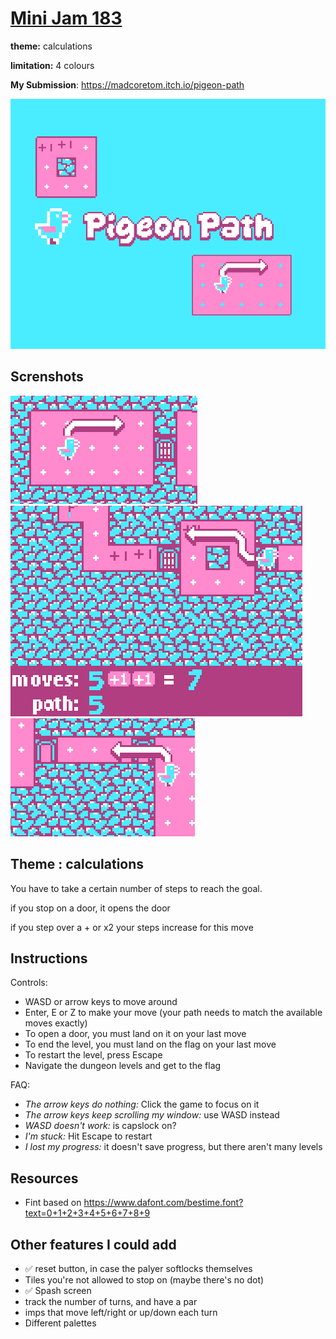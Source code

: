 # [Mini Jam 183](https://itch.io/jam/mini-jam-183-calculations)
**theme:** calculations

**limitation:** 4 colours

**My Submission**: https://madcoretom.itch.io/pigeon-path

![!cover image](./itch.io/cover.png)

## Screnshots
![!screnshot](./itch.io/ss1.png)
![!screnshot](./itch.io/ss2.png)
![!screnshot](./itch.io/ss3.png)

## Theme : calculations

You have to take a certain number of steps to reach the goal.

if you stop on a door, it opens the door

if you step over a + or x2 your steps increase for this move

## Instructions

Controls:

* WASD or arrow keys to move around
* Enter, E or Z to make your move (your path needs to match the available moves exactly)
* To open a door, you must land on it on your last move
* To end the level, you must land on the flag on your last move
* To restart the level, press Escape
* Navigate the dungeon levels and get to the flag 

FAQ:

* *The arrow keys do nothing:* Click the game to focus on it
* *The arrow keys keep scrolling my window:* use WASD instead
* *WASD doesn't work:* is capslock on?
* *I'm stuck:* Hit Escape to restart
* *I lost my progress:* it doesn't save progress, but there aren't many levels

## Resources

* Fint based on https://www.dafont.com/bestime.font?text=0+1+2+3+4+5+6+7+8+9

## Other features I could add

* ✅ reset button, in case the palyer softlocks themselves
* Tiles you're not allowed to stop on (maybe there's no dot)
* ✅ Spash screen
* track the number of turns, and have a par
* imps that move left/right or up/down each turn
* Different palettes